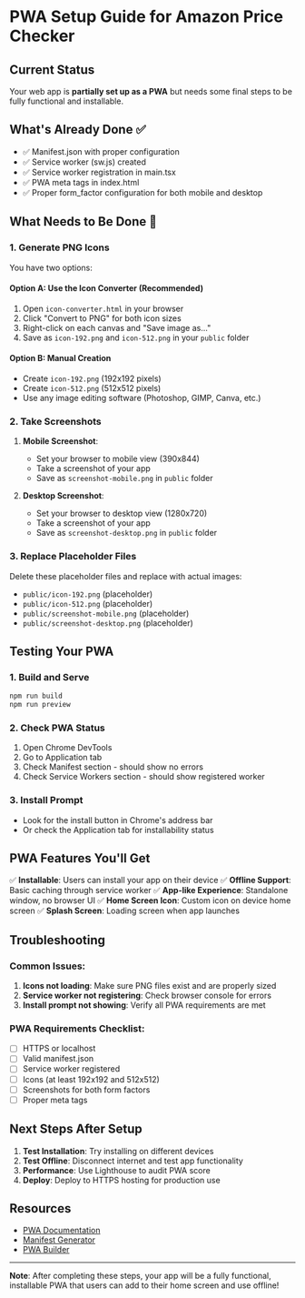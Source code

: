 # PWA Setup Guide for Amazon Price Checker

## Current Status
Your web app is **partially set up as a PWA** but needs some final steps to be fully functional and installable.

## What's Already Done ✅
- ✅ Manifest.json with proper configuration
- ✅ Service worker (sw.js) created
- ✅ Service worker registration in main.tsx
- ✅ PWA meta tags in index.html
- ✅ Proper form_factor configuration for both mobile and desktop

## What Needs to Be Done 🔧

### 1. Generate PNG Icons
You have two options:

#### Option A: Use the Icon Converter (Recommended)
1. Open `icon-converter.html` in your browser
2. Click "Convert to PNG" for both icon sizes
3. Right-click on each canvas and "Save image as..."
4. Save as `icon-192.png` and `icon-512.png` in your `public` folder

#### Option B: Manual Creation
- Create `icon-192.png` (192x192 pixels)
- Create `icon-512.png` (512x512 pixels)
- Use any image editing software (Photoshop, GIMP, Canva, etc.)

### 2. Take Screenshots
1. **Mobile Screenshot**: 
   - Set your browser to mobile view (390x844)
   - Take a screenshot of your app
   - Save as `screenshot-mobile.png` in `public` folder

2. **Desktop Screenshot**:
   - Set your browser to desktop view (1280x720)
   - Take a screenshot of your app
   - Save as `screenshot-desktop.png` in `public` folder

### 3. Replace Placeholder Files
Delete these placeholder files and replace with actual images:
- `public/icon-192.png` (placeholder)
- `public/icon-512.png` (placeholder)
- `public/screenshot-mobile.png` (placeholder)
- `public/screenshot-desktop.png` (placeholder)

## Testing Your PWA

### 1. Build and Serve
```bash
npm run build
npm run preview
```

### 2. Check PWA Status
1. Open Chrome DevTools
2. Go to Application tab
3. Check Manifest section - should show no errors
4. Check Service Workers section - should show registered worker

### 3. Install Prompt
- Look for the install button in Chrome's address bar
- Or check the Application tab for installability status

## PWA Features You'll Get

✅ **Installable**: Users can install your app on their device
✅ **Offline Support**: Basic caching through service worker
✅ **App-like Experience**: Standalone window, no browser UI
✅ **Home Screen Icon**: Custom icon on device home screen
✅ **Splash Screen**: Loading screen when app launches

## Troubleshooting

### Common Issues:
1. **Icons not loading**: Make sure PNG files exist and are properly sized
2. **Service worker not registering**: Check browser console for errors
3. **Install prompt not showing**: Verify all PWA requirements are met

### PWA Requirements Checklist:
- [ ] HTTPS or localhost
- [ ] Valid manifest.json
- [ ] Service worker registered
- [ ] Icons (at least 192x192 and 512x512)
- [ ] Screenshots for both form factors
- [ ] Proper meta tags

## Next Steps After Setup

1. **Test Installation**: Try installing on different devices
2. **Test Offline**: Disconnect internet and test app functionality
3. **Performance**: Use Lighthouse to audit PWA score
4. **Deploy**: Deploy to HTTPS hosting for production use

## Resources

- [PWA Documentation](https://web.dev/progressive-web-apps/)
- [Manifest Generator](https://app-manifest.firebaseapp.com/)
- [PWA Builder](https://www.pwabuilder.com/)

---

**Note**: After completing these steps, your app will be a fully functional, installable PWA that users can add to their home screen and use offline! 